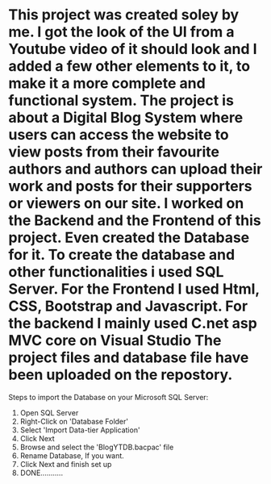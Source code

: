 This project was created soley by me.
I got the look of the UI from a Youtube video of it should look and I added a few other elements to it, to make it a more complete and functional system.
The project is about a Digital Blog System where users can access the website to view posts from their favourite authors and authors can upload their work and posts for their supporters or viewers on our site.
I worked on the Backend and the Frontend of this project. Even created the Database for it.
To create the database and other functionalities i used SQL Server.
For the Frontend I used Html, CSS, Bootstrap and Javascript.
For the backend I mainly used C.net asp MVC core on Visual Studio
The project files and database file have been uploaded on the repostory.
========================================================================================================================
Steps to import the Database on your Microsoft SQL Server:
1. Open SQL Server
2. Right-Click on 'Database Folder'
3. Select 'Import Data-tier Application'
4. Click Next
5. Browse and select the 'BlogYTDB.bacpac' file
6. Rename Database, If you want.
7. Click Next and finish set up
8. DONE...........
